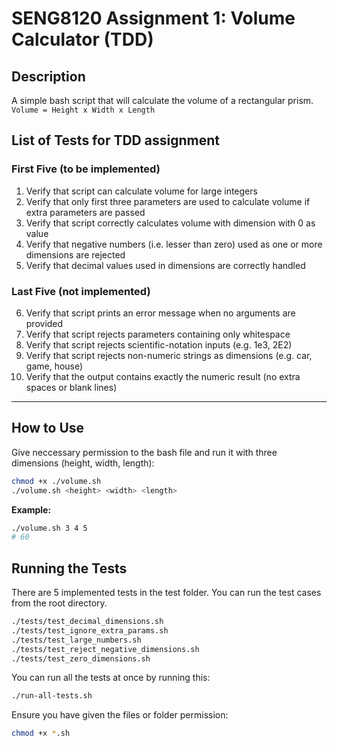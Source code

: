 # SENG8120 Assignment 1: Volume Calculator (TDD)

## Description
A simple bash script that will calculate the volume of a rectangular prism.
`Volume = Height x Width x Length`

## List of Tests for TDD assignment
### First Five (to be implemented)
1. Verify that script can calculate volume for large integers
2. Verify that only first three parameters are used to calculate volume if extra parameters are passed
3. Verify that script correctly calculates volume with dimension with 0 as value
4. Verify that negative numbers (i.e. lesser than zero) used as one or more dimensions are rejected
5. Verify that decimal values used in dimensions are correctly handled
  
### Last Five (not implemented)
6. Verify that script prints an error message when no arguments are provided
7. Verify that script rejects parameters containing only whitespace
8. Verify that script rejects scientific-notation inputs (e.g. 1e3, 2E2)
9. Verify that script rejects non-numeric strings as dimensions (e.g. car, game, house)
10. Verify that the output contains exactly the numeric result (no extra spaces or blank lines)

---

## How to Use
Give neccessary permission to the bash file and run it with three dimensions (height, width, length):

```bash
chmod +x ./volume.sh
./volume.sh <height> <width> <length>
```

**Example:**

```bash
./volume.sh 3 4 5
# 60
```

## Running the Tests
There are 5 implemented tests in the test folder. You can run the test cases from the root directory.

```bash
./tests/test_decimal_dimensions.sh
./tests/test_ignore_extra_params.sh
./tests/test_large_numbers.sh
./tests/test_reject_negative_dimensions.sh
./tests/test_zero_dimensions.sh
```

You can run all the tests at once by running this:

```bash
./run-all-tests.sh
```

Ensure you have given the files or folder permission:
```bash
chmod +x *.sh
```